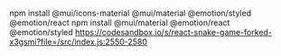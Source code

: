 npm install @mui/icons-material @mui/material @emotion/styled @emotion/react
npm install @mui/material @emotion/react @emotion/styled
https://codesandbox.io/s/react-snake-game-forked-x3gsmi?file=/src/index.js:2550-2580

